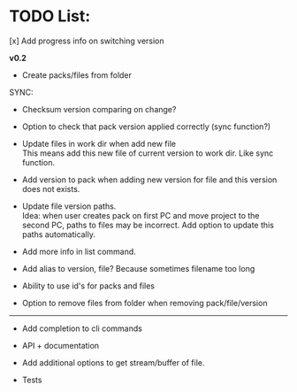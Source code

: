 # TODO List:

[x] Add progress info on switching version

**v0.2**

- Create packs/files from folder

SYNC:
- Checksum version comparing on change?
- Option to check that pack version applied correctly (sync function?)
- Update files in work dir when add new file  
  This means add this new file of current version to work dir. Like sync function.

- Add version to pack when adding new version for file and this version does not exists.
- Update file version paths.  
  Idea: when user creates pack on first PC and move project to the second PC, paths to files may be incorrect. Add option to update this paths automatically.
- Add more info in list command.
- Add alias to version, file? Because sometimes filename too long
- Ability to use id's for packs and files
- Option to remove files from folder when removing pack/file/version

****
- Add completion to cli commands

- API + documentation
- Add additional options to get stream/buffer of file.

- Tests